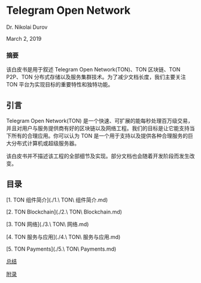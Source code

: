# Telegram Open Network

Dr. Nikolai Durov

March 2, 2019

### 摘要

该白皮书是用于叙述 Telegram Open Network(TON)、TON 区块链、TON P2P、TON 分布式存储以及服务集群技术。为了减少文档长度，我们主要关注 TON 平台为实现目标的重要特性和独特功能。

## 引言

Telegram Open Network(TON) 是一个快速、可扩展的能每秒处理百万级交易，并且对用户与服务提供商有好的区块链以及网络工程。我们的目标是让它能支持当下所有的合理应用。你可以认为 TON 是一个用于支持以及提供各种合理服务的巨大分布式计算机或超级服务器。

该白皮书并不描述该工程的全部细节及实现。部分文档也会随着开发阶段而发生改变。

## 目录

[1. TON 组件简介](./1.\ TON\ 组件简介.md)

[2. TON Blockchain](./2.\ TON\ Blockchain.md)

[3. TON 网络](./3.\ TON\ 网络.md)

[4. TON 服务与应用](./4.\ TON\ 服务与应用.md)

[5. TON Payments](./5.\ TON\ Payments.md)

[总结](./总结.md)

[附录](./附录.md)

